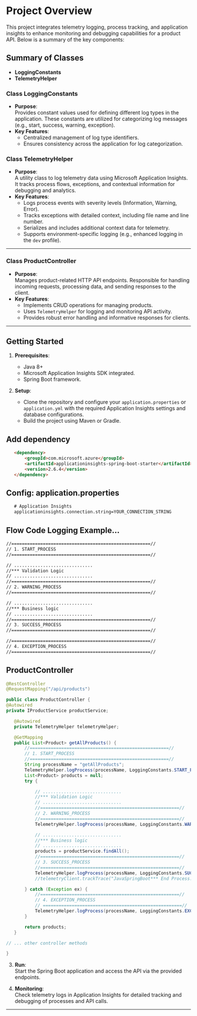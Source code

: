 

# Project Overview

This project integrates telemetry logging, process tracking, and application insights to enhance monitoring and debugging capabilities for a product API. Below is a summary of the key components:

## Summary of Classes
- **LoggingConstants**
- **TelemetryHelper**

### **Class LoggingConstants**
- **Purpose**:  
  Provides constant values used for defining different log types in the application. These constants are utilized for categorizing log messages (e.g., start, success, warning, exception).
- **Key Features**:
    - Centralized management of log type identifiers.
    - Ensures consistency across the application for log categorization.



### **Class TelemetryHelper**
- **Purpose**:  
  A utility class to log telemetry data using Microsoft Application Insights. It tracks process flows, exceptions, and contextual information for debugging and analytics.
- **Key Features**:
    - Logs process events with severity levels (Information, Warning, Error).
    - Tracks exceptions with detailed context, including file name and line number.
    - Serializes and includes additional context data for telemetry.
    - Supports environment-specific logging (e.g., enhanced logging in the `dev` profile).

---

### **Class ProductController**
- **Purpose**:  
  Manages product-related HTTP API endpoints. Responsible for handling incoming requests, processing data, and sending responses to the client.
- **Key Features**:
    - Implements CRUD operations for managing products.
    - Uses `TelemetryHelper` for logging and monitoring API activity.
    - Provides robust error handling and informative responses for clients.

---

## Getting Started

1. **Prerequisites**:
    - Java 8+
    - Microsoft Application Insights SDK integrated.
    - Spring Boot framework.

2. **Setup**:
    - Clone the repository and configure your `application.properties` or `application.yml` with the required Application Insights settings and database configurations.
    - Build the project using Maven or Gradle.

## Add dependency
 ```markdown
    <dependency>
        <groupId>com.microsoft.azure</groupId>
	    <artifactId>applicationinsights-spring-boot-starter</artifactId>
        <version>2.6.4</version>
    </dependency>
 ```

## Config: application.properties
 ```markdown
    # Application Insights
    applicationinsights.connection.string=YOUR_CONNECTION_STRING
 ```

## Flow Code Logging Example...
 ```markdown
//=====================================================//
// 1. START_PROCESS
//=====================================================//

// ..............................
//*** Validation Logic
// ..............................
//=====================================================//
// 2. WARNING_PROCESS
//=====================================================//

// ..............................
//*** Business logic
// ..............................
//=====================================================//
// 3. SUCCESS_PROCESS
//=====================================================//

//=====================================================//
// 4. EXCEPTION_PROCESS
//=====================================================//

 ```
## ProductController
 ``` Java
@RestController
@RequestMapping("/api/products")

public class ProductController {
@Autowired
private IProductService productService;

    @Autowired
    private TelemetryHelper telemetryHelper;

    @GetMapping
    public List<Product> getAllProducts() {
        //=====================================================//
        // 1. START_PROCESS
        //=====================================================//
        String processName = "getAllProducts";
        TelemetryHelper.logProcess(processName, LoggingConstants.START_PROCESS, null, null);
        List<Product> products = null;
        try {

            // ..............................
            //*** Validation Logic
            // ..............................
            //=====================================================//
            // 2. WARNING_PROCESS
            //=====================================================//
            TelemetryHelper.logProcess(processName, LoggingConstants.WARNING_PROCESS, null, null);

            // ..............................
            //*** Business logic
            // ..............................
            products = productService.findAll();
            //=====================================================//
            // 3. SUCCESS_PROCESS
            //=====================================================//
            TelemetryHelper.logProcess(processName, LoggingConstants.SUCCESS_PROCESS, null, null);
            //telemetryClient.trackTrace("JavaSpringBoot*** End Process: Get All Products", SeverityLevel.Information);

        } catch (Exception ex) {
            //=====================================================//
            // 4. EXCEPTION_PROCESS
            // =====================================================//
            TelemetryHelper.logProcess(processName, LoggingConstants.EXCEPTION_PROCESS, null, ex);
        }

        return products;
    }

 // ... other controller methods
 
}
 ```

3. **Run**:  
   Start the Spring Boot application and access the API via the provided endpoints.

4. **Monitoring**:  
   Check telemetry logs in Application Insights for detailed tracking and debugging of processes and API calls.

---